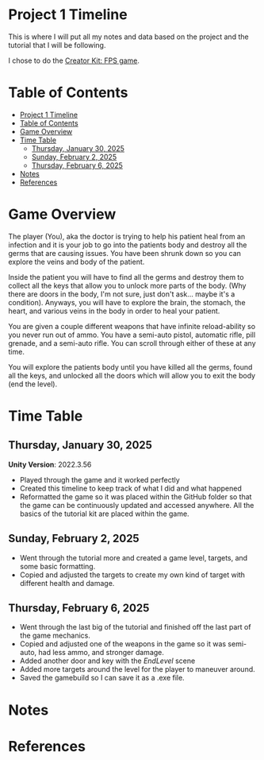 # Project 1 Timeline

This is where I will put all my notes and data based on the project and the tutorial that I will be following.

I chose to do the [Creator Kit: FPS game](https://learn.unity.com/project/creator-kit-fps).

# Table of Contents

- [Project 1 Timeline](#project-1-timeline)
- [Table of Contents](#table-of-contents)
- [Game Overview](#game-overview)
- [Time Table](#time-table)
  - [Thursday, January 30, 2025](#thursday-january-30-2025)
  - [Sunday, February 2, 2025](#sunday-february-2-2025)
  - [Thursday, February 6, 2025](#thursday-february-6-2025)
- [Notes](#notes)
- [References](#references)


# Game Overview
The player (You), aka the doctor is trying to help his patient heal from an infection and it is your job to go into the patients body and destroy all the germs that are causing issues.  You have been shrunk down so you can explore the veins and body of the patient.  

Inside the patient you will have to find all the germs and destroy them to collect all the keys that allow you to unlock more parts of the body.  (Why there are doors in the body, I'm not sure, just don't ask... maybe it's a condition).  Anyways, you will have to explore the brain, the stomach, the heart, and various veins in the body in order to heal your patient.  

You are given a couple different weapons that have infinite reload-ability so you never run out of ammo.  You have a semi-auto pistol, automatic rifle, pill grenade, and a semi-auto rifle.  You can scroll through either of these at any time.  

You will explore the patients body until you have killed all the germs, found all the keys, and unlocked all the doors which will allow you to exit the body (end the level).  


# Time Table

## Thursday, January 30, 2025

**Unity Version**: 2022.3.56

- Played through the game and it worked perfectly
- Created this timeline to keep track of what I did and what happened 
- Reformatted the game so it was placed within the GitHub folder so that the game can be continuously updated and accessed anywhere.  All the basics of the tutorial kit are placed within the game.  

## Sunday, February 2, 2025
- Went through the tutorial more and created a game level, targets, and some basic formatting.  
- Copied and adjusted the targets to create my own kind of target with different health and damage.  

## Thursday, February 6, 2025
- Went through the last big of the tutorial and finished off the last part of the game mechanics.  
- Copied and adjusted one of the weapons in the game so it was semi-auto, had less ammo, and stronger damage.  
- Added another door and key with the *EndLevel* scene
- Added more targets around the level for the player to maneuver around.  
- Saved the gamebuild so I can save it as a .exe file.  

# Notes

# References
